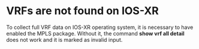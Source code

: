 # VRFs are not found on IOS-XR

To collect full VRF data on IOS-XR operating system, it is necessary to
have enabled the MPLS package. Without it, the command **show vrf all
detail** does not work and it is marked as invalid input.
